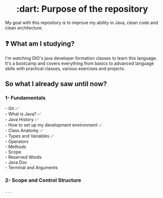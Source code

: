 <h1 align="center"> :dart: Purpose of the repository </h1>
  My goal with this repository is to improve my ability in Java, clean code and clean architecture.

<h2> ❓ What am I studying? </h2>
  I'm watching DIO's java developer formation classes to learn this language. It's a bootcamp and covers everything from basics to advanced language skills with practical classes, various exercises and projects.

<h2> So what I already saw until now? </h2>
<h3> 1- Fundamentals </h3>
- Git ✅ <br>
- What is Java? ✅ <br>
- Java History ✅ <br>
- How to set up my development environment ✅ <br>
- Class Anatomy ✅ <br>
- Types and Variables ✅ <br>
- Operators <br>
- Methods <br>
- Scope <br>
- Reserved Words <br> 
- Java Doc <br>
- Terminal and Arguments <br> 

<h3> 2- Scope and Control Structure </h3>
.
.
.

